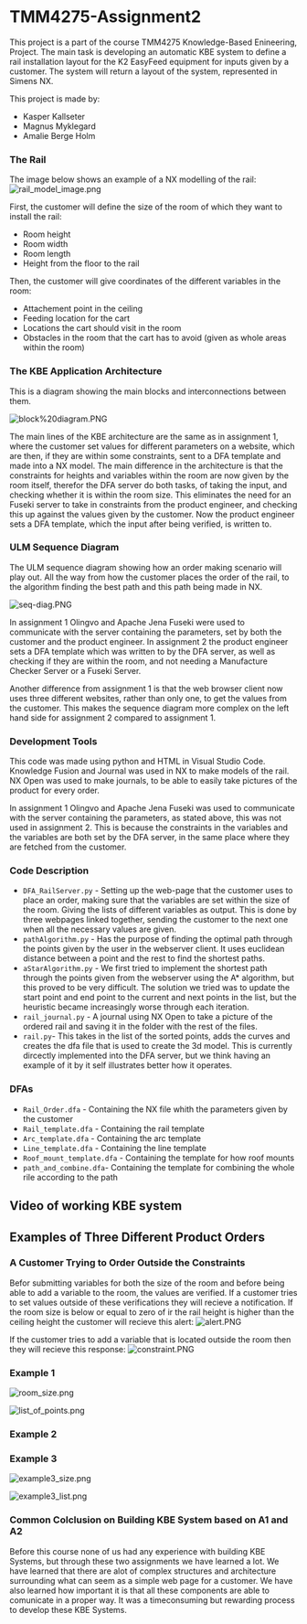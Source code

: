 # TMM4275-Assignment2

This project is a part of the course TMM4275 Knowledge-Based Enineering, Project. The main task is developing an automatic KBE system to define a rail installation layout for the K2 EasyFeed equipment for inputs given by a customer. The system will return a layout of the system, represented in Simens NX.  

This project is made by: 
* Kasper Kallseter
* Magnus Myklegard
* Amalie Berge Holm

### The Rail

The image below shows an example of a NX modelling of the rail: 
![rail_model_image.png](https://github.com/amaliebholm/TMM4275-Assignment2/blob/main/Images/rail_model_image.png)

First, the customer will define the size of the room of which they want to install the rail: 
* Room height 
* Room width 
* Room length 
* Height from the floor to the rail 

Then, the customer will give coordinates of the different variables in the room: 
* Attachement point in the ceiling
* Feeding location for the cart
* Locations the cart should visit in the room 
* Obstacles in the room that the cart has to avoid (given as whole areas within the room)

### The KBE Application Architecture

This is a diagram showing the main blocks and interconnections between them. 

![block%20diagram.PNG](https://github.com/amaliebholm/TMM4275-Assignment2/blob/main/Images/block%20diagram.PNG)

The main lines of the KBE architecture are the same as in assignment 1, where the customer set values for different parameters on a website, which are then, if they are within some constraints, sent to a DFA template and made into a NX model. The main difference in the architecture is that the constraints for heights and variables within the room are now given by the room itself, therefor the DFA server do both tasks, of taking the input, and checking whether it is within the room size. This eliminates the need for an Fuseki server to take in constraints from the product engineer, and checking this up against the values given by the customer. Now the product engineer sets a DFA template, which the input after being verified, is written to. 

### ULM Sequence Diagram

The ULM sequence diagram showing how an order making scenario will play out. All the way from how the customer places the order of the rail, to the algorithm finding the best path and this path being made in NX. 

![seq-diag.PNG](https://github.com/amaliebholm/TMM4275-Assignment2/blob/main/Images/seq-diag.PNG)

In assignment 1 Olingvo and Apache Jena Fuseki were used to communicate with the server containing the parameters, set by both the customer and the product engineer. In assignment 2 the product engineer sets a DFA template which was written to by the DFA server, as well as checking if they are within the room, and not needing a Manufacture Checker Server or a Fuseki Server. 

Another difference from assignment 1 is that the web browser client now uses three different websites, rather than only one, to get the values from the customer. This makes the sequence diagram more complex on the left hand side for assignment 2 compared to assignment 1. 

### Development Tools

This code was made using python and HTML in Visual Studio Code. Knowledge Fusion and Journal was used in NX to make models of the rail. NX Open was used to make journals, to be able to easily take pictures of the product for every order. 

In assignment 1 Olingvo and Apache Jena Fuseki was used to communicate with the server containing the parameters, as stated above, this was not used in assignment 2. This is because the constraints in the variables and the variables are both set by the DFA server, in the same place where they are fetched from the customer. 


### Code Description 

- `DFA_RailServer.py` - Setting up the web-page that the customer uses to place an order, making sure that the variables are set within the size of the room. Giving the lists of different variables as output. This is done by three webpages linked together, sending the customer to the next one when all the necessary values are given. 
- `pathAlgorithm.py` - Has the purpose of finding the optimal path through the points given by the user in the webserver client. It uses euclidean distance between a point and the rest to find the shortest paths.
- `aStarAlgorithm.py` - We first tried to implement the shortest path through the points given from the webserver using the A* algorithm, but this proved to be very difficult. The solution we tried was to update the start point and end point to the current and next points in the list, but the heuristic became increasingly worse through each iteration.
- `rail_journal.py` - A journal using NX Open to take a picture of the ordered rail and saving it in the folder with the rest of the files. 
- `rail.py`- This takes in the list of the sorted points, adds the curves and creates the dfa file that is used to create the 3d model. This is currently dircectly implemented into the DFA server, but we think having an example of it by it self illustrates better how it operates.

### DFAs
- `Rail_Order.dfa` - Containing the NX file whith the parameters given by the customer
- `Rail_template.dfa` - Containing the rail template 
- `Arc_template.dfa` - Containing the arc template
- `Line_template.dfa` - Containing the line template
- `Roof_mount_template.dfa` - Containing the template for how roof mounts
- `path_and_combine.dfa`- Containing the template for combining the whole rile according to the path 

## Video of working KBE system

## Examples of Three Different Product Orders  

### A Customer Trying to Order Outside the Constraints
Befor submitting variables for both the size of the room and before being able to add a variable to the room, the values are verified. If a customer tries to set values outside of these verifications they will recieve a notification. If the room size is below or equal to zero of ir the rail height is higher than the ceiling height the customer will recieve this alert: 
![alert.PNG](https://github.com/amaliebholm/TMM4275-Assignment2/blob/main/Images/alert.PNG)

If the customer tries to add a variable that is located outside the room then they will recieve this response:
![constraint.PNG](https://github.com/amaliebholm/TMM4275-Assignment2/blob/main/Images/constraint.PNG)

### Example 1 
![room_size.png](https://github.com/amaliebholm/TMM4275-Assignment2/blob/main/Images/room_size.png)

![list_of_points.png](https://github.com/amaliebholm/TMM4275-Assignment2/blob/main/Images/list_of_points.png)



### Example 2

### Example 3

![example3_size.png](https://github.com/amaliebholm/TMM4275-Assignment2/blob/main/Images/example3_size.png)

![example3_list.png](https://github.com/amaliebholm/TMM4275-Assignment2/blob/main/Images/example3_list.png)


### Common Colclusion on Building KBE System based on A1 and A2
Before this course none of us had any experience with building KBE Systems, but through these two assignments we have learned a lot. We have learned that there are alot of complex structures and architecture surrounding what can seem as a simple web page for a customer. We have also learned how important it is that all these components are able to comunicate in a proper way. It was a timeconsuming but rewarding process to develop these KBE Systems.
